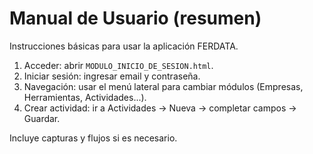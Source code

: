 # Manual de Usuario (resumen)

Instrucciones básicas para usar la aplicación FERDATA.

1. Acceder: abrir `MODULO_INICIO_DE_SESION.html`.
2. Iniciar sesión: ingresar email y contraseña.
3. Navegación: usar el menú lateral para cambiar módulos (Empresas, Herramientas, Actividades...).
4. Crear actividad: ir a Actividades -> Nueva -> completar campos -> Guardar.

Incluye capturas y flujos si es necesario.
